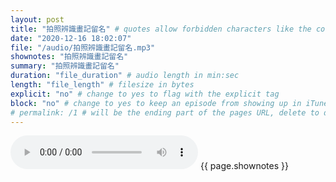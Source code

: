 ```yaml
---
layout: post
title: "拍照辨識畫記留名" # quotes allow forbidden characters like the colon
date: "2020-12-16 18:02:07"
file: "/audio/拍照辨識畫記留名.mp3"
shownotes: "拍照辨識畫記留名"
summary: "拍照辨識畫記留名"
duration: "file_duration" # audio length in min:sec
length: "file_length" # filesize in bytes
explicit: "no" # change to yes to flag with the explicit tag
block: "no" # change to yes to keep an episode from showing up in iTunes
# permalink: /1 # will be the ending part of the pages URL, delete to default to the title
---
```


<audio controls>
<source src="{{site.url}}{{site.baseurl}}{{ page.file }}" type="audio/x-mp3">
Your browser does not support the audio element.
</audio>
{{ page.shownotes }}
